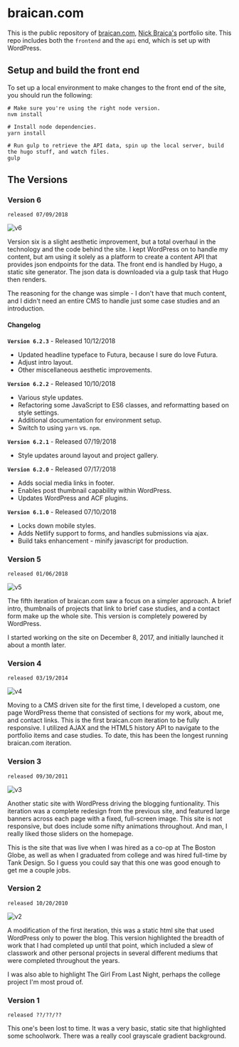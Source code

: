 # braican.com


This is the public repository of [braican.com](http://braican.com), [Nick Braica's](http://twitter.com/braican) portfolio site. This repo includes both the `frontend` and the `api` end, which is set up with WordPress.


## Setup and build the front end

To set up a local environment to make changes to the front end of the site, you should run the following:

```
# Make sure you're using the right node version.
nvm install

# Install node dependencies.
yarn install

# Run gulp to retrieve the API data, spin up the local server, build the hugo stuff, and watch files.
gulp
```


## The Versions

### Version 6
`released 07/09/2018`

![v6](assets/braican.com-v6.2.3.png?raw=true)

Version six is a slight aesthetic improvement, but a total overhaul in the technology and the code behind the site. I kept WordPress on to handle my content, but am using it solely as a platform to create a content API that provides json endpoints for the data. The front end is handled by Hugo, a static site generator. The json data is downloaded via a gulp task that Hugo then renders.

The reasoning for the change was simple - I don't have that much content, and I didn't need an entire CMS to handle just some case studies and an introduction.

#### Changelog

**`Version 6.2.3`** - Released 10/12/2018

* Updated headline typeface to Futura, because I sure do love Futura.
* Adjust intro layout.
* Other miscellaneous aesthetic improvements.

**`Version 6.2.2`** - Released 10/10/2018

* Various style updates.
* Refactoring some JavaScript to ES6 classes, and reformatting based on style settings.
* Additional documentation for environment setup.
* Switch to using `yarn` vs. `npm`.

**`Version 6.2.1`** - Released 07/19/2018

* Style updates around layout and project gallery.

**`Version 6.2.0`** - Released 07/17/2018

* Adds social media links in footer.
* Enables post thumbnail capability within WordPress.
* Updates WordPress and ACF plugins.

**`Version 6.1.0`** - Released 07/10/2018

* Locks down mobile styles.
* Adds Netlify support to forms, and handles submissions via ajax.
* Build taks enhancement - minify javascript for production.



### Version 5
`released 01/06/2018`

![v5](assets/braican.com-v5.jpg?raw=true)

The fifth iteration of braican.com saw a focus on a simpler approach. A brief intro, thumbnails of projects that link to brief case studies, and a contact form make up the whole site. This version is completely powered by WordPress.

I started working on the site on December 8, 2017, and initially launched it about a month later.


### Version 4
`released 03/19/2014`

![v4](assets/braican.com-v4.jpg?raw=true)

Moving to a CMS driven site for the first time, I developed a custom, one page WordPress theme that consisted of sections for my work, about me, and contact links. This is the first braican.com iteration to be fully responsive. I utilized AJAX and the HTML5 history API to navigate to the portfolio items and case studies. To date, this has been the longest running braican.com iteration.

### Version 3
`released 09/30/2011`

![v3](assets/braican.com-v3.jpg?raw=true)

Another static site with WordPress driving the blogging funtionality. This iteration was a complete redesign from the previous site, and featured large banners across each page with a fixed, full-screen image. This site is not responsive, but does include some nifty animations throughout. And man, I really liked those sliders on the homepage.

This is the site that was live when I was hired as a co-op at The Boston Globe, as well as when I graduated from college and was hired full-time by Tank Design. So I guess you could say that this one was good enough to get me a couple jobs.


### Version 2
`released 10/20/2010`

![v2](assets/braican.com-v2.jpg?raw=true)

A modification of the first iteration, this was a static html site that used WordPress only to power the blog. This version highlighted the breadth of work that I had completed up until that point, which included a slew of classwork and other personal projects in several different mediums that were completed throughout the years.

I was also able to highlight The Girl From Last Night, perhaps the college project I'm most proud of.

### Version 1

`released ??/??/??`

This one's been lost to time. It was a very basic, static site that highlighted some schoolwork. There was a really cool grayscale gradient background.
